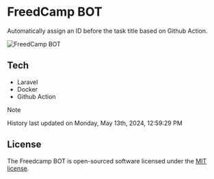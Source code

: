 # FreedCamp BOT

Automatically assign an ID before the task title based on Github Action.

![FreedCamp BOT](https://repository-images.githubusercontent.com/737932867/7d34798b-2680-471c-b089-a78a718d3d6a)

## Tech

- Laravel
- Docker
- Github Action

> [!NOTE]  
> History last updated on Monday, May 13th, 2024, 12:59:29 PM

## License

The Freedcamp BOT is open-sourced software licensed under the [MIT license](https://opensource.org/licenses/MIT).
